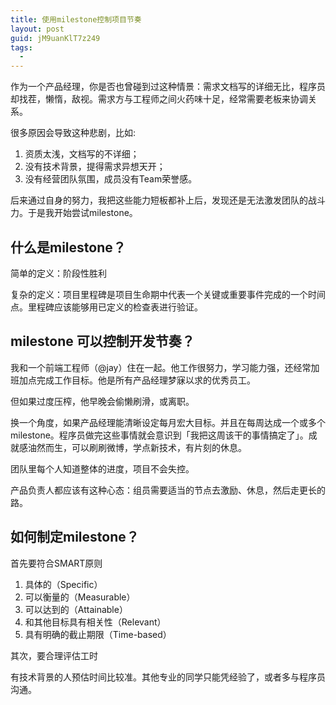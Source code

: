 ```yaml
---
title: 使用milestone控制项目节奏
layout: post
guid: jM9uanKlT7z249
tags:
  - 
---
```


作为一个产品经理，你是否也曾碰到过这种情景：需求文档写的详细无比，程序员却找茬，懒惰，敌视。需求方与工程师之间火药味十足，经常需要老板来协调关系。

很多原因会导致这种悲剧，比如:

1. 资质太浅，文档写的不详细；
2. 没有技术背景，提得需求异想天开；
3. 没有经营团队氛围，成员没有Team荣誉感。

后来通过自身的努力，我把这些能力短板都补上后，发现还是无法激发团队的战斗力。于是我开始尝试milestone。


## 什么是milestone？

简单的定义：阶段性胜利

复杂的定义：项目里程碑是项目生命期中代表一个关键或重要事件完成的一个时间点。里程碑应该能够用已定义的检查表进行验证。


##  milestone 可以控制开发节奏？

我和一个前端工程师（@jay）住在一起。他工作很努力，学习能力强，还经常加班加点完成工作目标。他是所有产品经理梦寐以求的优秀员工。

但如果过度压榨，他早晚会偷懒刷滑，或离职。

换一个角度，如果产品经理能清晰设定每月宏大目标。并且在每周达成一个或多个milestone。程序员做完这些事情就会意识到「我把这周该干的事情搞定了」。成就感油然而生，可以刷刷微博，学点新技术，有片刻的休息。

团队里每个人知道整体的进度，项目不会失控。

产品负责人都应该有这种心态：组员需要适当的节点去激励、休息，然后走更长的路。


## 如何制定milestone？

首先要符合SMART原则

1. 具体的（Specific）　　
2. 可以衡量的（Measurable）　　
3. 可以达到的（Attainable）　　
4. 和其他目标具有相关性（Relevant）　　
5. 具有明确的截止期限（Time-based）

其次，要合理评估工时

有技术背景的人预估时间比较准。其他专业的同学只能凭经验了，或者多与程序员沟通。
